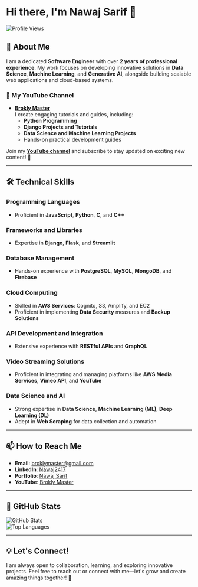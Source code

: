 # Hi there, I'm Nawaj Sarif 👋  

![Profile Views](https://komarev.com/ghpvc/?username=Nawaj2417&color=blue&style=flat-square)  

## 🚀 About Me  
I am a dedicated **Software Engineer** with over **2 years of professional experience**. My work focuses on developing innovative solutions in **Data Science**, **Machine Learning**, and **Generative AI**, alongside building scalable web applications and cloud-based systems.  

### 🎥 My YouTube Channel  
- **[Brokly Master](https://www.youtube.com/@broklymaster)**  
  I create engaging tutorials and guides, including:  
  - **Python Programming**  
  - **Django Projects and Tutorials**  
  - **Data Science and Machine Learning Projects**  
  - Hands-on practical development guides  

Join my **[YouTube channel](https://www.youtube.com/@broklymaster)** and subscribe to stay updated on exciting new content! 🚀  

---  

## 🛠 Technical Skills  

### Programming Languages  
- Proficient in **JavaScript**, **Python**, **C**, and **C++**  

### Frameworks and Libraries  
- Expertise in **Django**, **Flask**, and **Streamlit**  

### Database Management  
- Hands-on experience with **PostgreSQL**, **MySQL**, **MongoDB**, and **Firebase**  

### Cloud Computing  
- Skilled in **AWS Services**: Cognito, S3, Amplify, and EC2  
- Proficient in implementing **Data Security** measures and **Backup Solutions**  

### API Development and Integration  
- Extensive experience with **RESTful APIs** and **GraphQL**  

### Video Streaming Solutions  
- Proficient in integrating and managing platforms like **AWS Media Services**, **Vimeo API**, and **YouTube**  

### Data Science and AI  
- Strong expertise in **Data Science**, **Machine Learning (ML)**, **Deep Learning (DL)**  
- Adept in **Web Scraping** for data collection and automation  

---  

## 📫 How to Reach Me  
- **Email**: [broklymaster@gmail.com](mailto:broklymaster@gmail.com)  
- **LinkedIn**: [Nawaj2417](https://np.linkedin.com/in/nawaj2417)  
- **Portfolio**: [Nawaj Sarif](https://nawajsarif.com.np)  
- **YouTube**: [Brokly Master](https://www.youtube.com/@broklymaster)  

---  

## 📝 GitHub Stats  
![GitHub Stats](https://github-readme-stats.vercel.app/api?username=Nawaj2417&show_icons=true&theme=radical)  
![Top Languages](https://github-readme-stats.vercel.app/api/top-langs/?username=Nawaj2417&layout=compact&theme=radical)  

---  

## 💡 Let's Connect!  
I am always open to collaboration, learning, and exploring innovative projects. Feel free to reach out or connect with me—let's grow and create amazing things together! 🌟  
